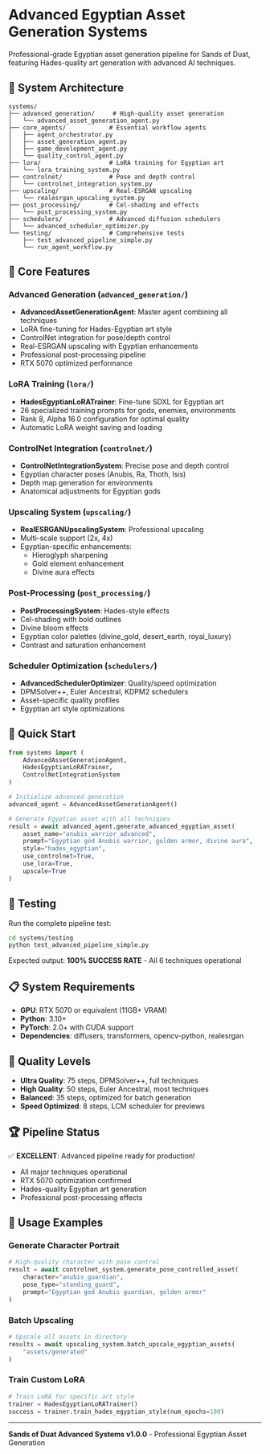 # Advanced Egyptian Asset Generation Systems

Professional-grade Egyptian asset generation pipeline for Sands of Duat, featuring Hades-quality art generation with advanced AI techniques.

## 🏺 System Architecture

```
systems/
├── advanced_generation/     # High-quality asset generation
│   └── advanced_asset_generation_agent.py
├── core_agents/            # Essential workflow agents
│   ├── agent_orchestrator.py
│   ├── asset_generation_agent.py
│   ├── game_development_agent.py
│   └── quality_control_agent.py
├── lora/                   # LoRA training for Egyptian art
│   └── lora_training_system.py
├── controlnet/             # Pose and depth control
│   └── controlnet_integration_system.py
├── upscaling/              # Real-ESRGAN upscaling
│   └── realesrgan_upscaling_system.py
├── post_processing/        # Cel-shading and effects
│   └── post_processing_system.py
├── schedulers/             # Advanced diffusion schedulers
│   └── advanced_scheduler_optimizer.py
└── testing/                # Comprehensive tests
    ├── test_advanced_pipeline_simple.py
    └── run_agent_workflow.py
```

## 🎨 Core Features

### Advanced Generation (`advanced_generation/`)
- **AdvancedAssetGenerationAgent**: Master agent combining all techniques
- LoRA fine-tuning for Hades-Egyptian art style
- ControlNet integration for pose/depth control
- Real-ESRGAN upscaling with Egyptian enhancements
- Professional post-processing pipeline
- RTX 5070 optimized performance

### LoRA Training (`lora/`)
- **HadesEgyptianLoRATrainer**: Fine-tune SDXL for Egyptian art
- 26 specialized training prompts for gods, enemies, environments
- Rank 8, Alpha 16.0 configuration for optimal quality
- Automatic LoRA weight saving and loading

### ControlNet Integration (`controlnet/`)
- **ControlNetIntegrationSystem**: Precise pose and depth control
- Egyptian character poses (Anubis, Ra, Thoth, Isis)
- Depth map generation for environments
- Anatomical adjustments for Egyptian gods

### Upscaling System (`upscaling/`)
- **RealESRGANUpscalingSystem**: Professional upscaling
- Multi-scale support (2x, 4x)
- Egyptian-specific enhancements:
  - Hieroglyph sharpening
  - Gold element enhancement
  - Divine aura effects

### Post-Processing (`post_processing/`)
- **PostProcessingSystem**: Hades-style effects
- Cel-shading with bold outlines
- Divine bloom effects
- Egyptian color palettes (divine_gold, desert_earth, royal_luxury)
- Contrast and saturation enhancement

### Scheduler Optimization (`schedulers/`)
- **AdvancedSchedulerOptimizer**: Quality/speed optimization
- DPMSolver++, Euler Ancestral, KDPM2 schedulers
- Asset-specific quality profiles
- Egyptian art style optimizations

## 🚀 Quick Start

```python
from systems import (
    AdvancedAssetGenerationAgent,
    HadesEgyptianLoRATrainer,
    ControlNetIntegrationSystem
)

# Initialize advanced generation
advanced_agent = AdvancedAssetGenerationAgent()

# Generate Egyptian asset with all techniques
result = await advanced_agent.generate_advanced_egyptian_asset(
    asset_name="anubis_warrior_advanced",
    prompt="Egyptian god Anubis warrior, golden armor, divine aura",
    style="hades_egyptian",
    use_controlnet=True,
    use_lora=True,
    upscale=True
)
```

## 🧪 Testing

Run the complete pipeline test:

```bash
cd systems/testing
python test_advanced_pipeline_simple.py
```

Expected output: **100% SUCCESS RATE** - All 6 techniques operational

## 📋 System Requirements

- **GPU**: RTX 5070 or equivalent (11GB+ VRAM)
- **Python**: 3.10+
- **PyTorch**: 2.0+ with CUDA support
- **Dependencies**: diffusers, transformers, opencv-python, realesrgan

## 🎯 Quality Levels

- **Ultra Quality**: 75 steps, DPMSolver++, full techniques
- **High Quality**: 50 steps, Euler Ancestral, most techniques
- **Balanced**: 35 steps, optimized for batch generation
- **Speed Optimized**: 8 steps, LCM scheduler for previews

## 🏆 Pipeline Status

✅ **EXCELLENT**: Advanced pipeline ready for production!
- All major techniques operational
- RTX 5070 optimization confirmed
- Hades-quality Egyptian art generation
- Professional post-processing effects

## 📖 Usage Examples

### Generate Character Portrait
```python
# High-quality character with pose control
result = await controlnet_system.generate_pose_controlled_asset(
    character="anubis_guardian",
    pose_type="standing_guard",
    prompt="Egyptian god Anubis guardian, golden armor"
)
```

### Batch Upscaling
```python
# Upscale all assets in directory
results = await upscaling_system.batch_upscale_egyptian_assets(
    "assets/generated"
)
```

### Train Custom LoRA
```python
# Train LoRA for specific art style
trainer = HadesEgyptianLoRATrainer()
success = trainer.train_hades_egyptian_style(num_epochs=100)
```

---

**Sands of Duat Advanced Systems v1.0.0** - Professional Egyptian Asset Generation